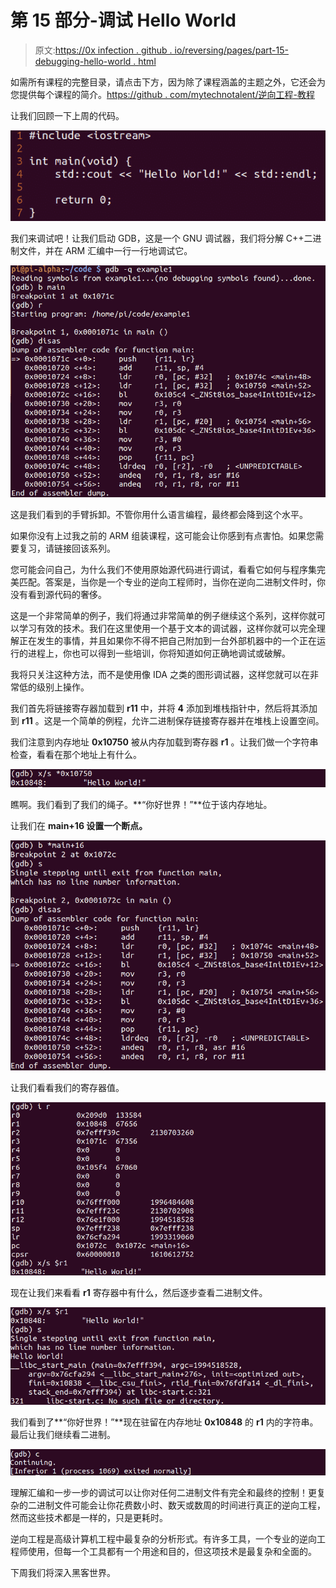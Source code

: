 # 第 15 部分-调试 Hello World

> 原文:[https://0x infection . github . io/reversing/pages/part-15-debugging-hello-world . html](https://0xinfection.github.io/reversing/pages/part-15-debugging-hello-world.html)

如需所有课程的完整目录，请点击下方，因为除了课程涵盖的主题之外，它还会为您提供每个课程的简介。[https://github . com/mytechnotalent/逆向工程-教程](https://github.com/mytechnotalent/Reverse-Engineering-Tutorial)

让我们回顾一下上周的代码。

![](img/abf7277b73bd2b5c59b6c65239e2e34c.png)

我们来调试吧！让我们启动 GDB，这是一个 GNU 调试器，我们将分解 C++二进制文件，并在 ARM 汇编中一行一行地调试它。

![](img/8a1a8a8fe14ad922fd95ed605fa95cc5.png)

这是我们看到的手臂拆卸。不管你用什么语言编程，最终都会降到这个水平。

如果你没有上过我之前的 ARM 组装课程，这可能会让你感到有点害怕。如果您需要复习，请链接回该系列。

您可能会问自己，为什么我们不使用原始源代码进行调试，看看它如何与程序集完美匹配。答案是，当你是一个专业的逆向工程师时，当你在逆向二进制文件时，你没有看到源代码的奢侈。

这是一个非常简单的例子，我们将通过非常简单的例子继续这个系列，这样你就可以学习有效的技术。我们在这里使用一个基于文本的调试器，这样你就可以完全理解正在发生的事情，并且如果你不得不把自己附加到一台外部机器中的一个正在运行的进程上，你也可以得到一些培训，你将知道如何正确地调试或破解。

我将只关注这种方法，而不是使用像 IDA 之类的图形调试器，这样您就可以在非常低的级别上操作。

我们首先将链接寄存器加载到 **r11** 中，并将 **4** 添加到堆栈指针中，然后将其添加到 **r11** 。这是一个简单的例程，允许二进制保存链接寄存器并在堆栈上设置空间。

我们注意到内存地址 **0x10750** 被从内存加载到寄存器 **r1** 。让我们做一个字符串检查，看看在那个地址上有什么。

![](img/306074c29070dc4cc73be7ce24f6a26d.png)

瞧啊。我们看到了我们的绳子。**“你好世界！”**位于该内存地址。

让我们在 **main+16 设置一个断点。**

![](img/ddb32ba6cb87650538e42c079989e096.png)

让我们看看我们的寄存器值。

![](img/b537104a7abefba4957f6df7e879e46f.png)

现在让我们来看看 **r1** 寄存器中有什么，然后逐步查看二进制文件。

![](img/d13eaf75f8cb90d639a00224df320a08.png)

我们看到了**“你好世界！”**现在驻留在内存地址 **0x10848** 的 **r1** 内的字符串。最后让我们继续看二进制。

![](img/c53f60efadb0b6e972aa06626a7fc351.png)

理解汇编和一步一步的调试可以让你对任何二进制文件有完全和最终的控制！更复杂的二进制文件可能会让你花费数小时、数天或数周的时间进行真正的逆向工程，然而这些技术都是一样的，只是更耗时。

逆向工程是高级计算机工程中最复杂的分析形式。有许多工具，一个专业的逆向工程师使用，但每一个工具都有一个用途和目的，但这项技术是最复杂和全面的。

下周我们将深入黑客世界。